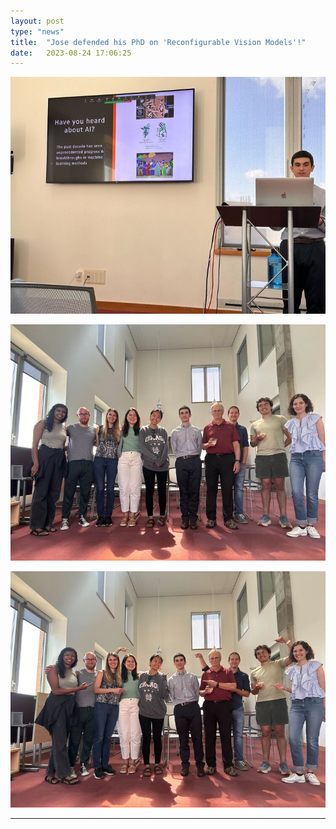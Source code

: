 ```yaml
---
layout: post
type: "news"
title:  "Jose defended his PhD on 'Reconfigurable Vision Models'!"
date:   2023-08-24 17:06:25
---
```


![image](/images/posts/Jose_defense_0.jpg)

![image](/images/posts/Jose_defense_1.jpg)

![image](/images/posts/Jose_defense_2.jpg)

---